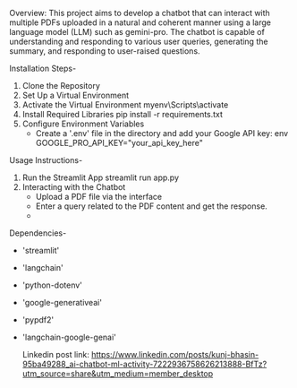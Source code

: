 Overview:
This project aims to develop a chatbot that can interact with multiple PDFs uploaded in a natural and
coherent manner using a large language model (LLM) such as gemini-pro. The chatbot is capable of understanding 
and responding to various user queries, generating the summary, and responding to user-raised questions.

Installation Steps-

1. Clone the Repository
2. Set Up a Virtual Environment  
3. Activate the Virtual Environment
    myenv\Scripts\activate
4. Install Required Libraries
    pip install -r requirements.txt
5. Configure Environment Variables
    - Create a '.env' file in the  directory and add your Google API key:
    env
   GOOGLE_PRO_API_KEY="your_api_key_here"
    

Usage Instructions-

1. Run the Streamlit App
    streamlit run app.py
2. Interacting with the Chatbot
    - Upload a PDF file via the interface
    - Enter a query related to the PDF content and get the response.
    - 
Dependencies-

- 'streamlit'
- 'langchain'
- 'python-dotenv'
- 'google-generativeai'
- 'pypdf2'
- 'langchain-google-genai'

  Linkedin post link: https://www.linkedin.com/posts/kunj-bhasin-95ba49288_ai-chatbot-ml-activity-7222936758626213888-BfTz?utm_source=share&utm_medium=member_desktop
